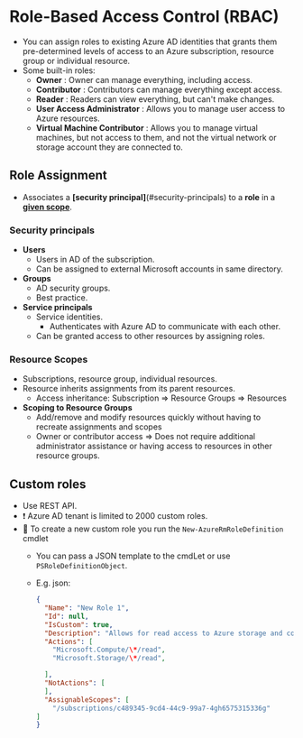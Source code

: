 
# Role-Based Access Control (RBAC)

- You can assign roles to existing Azure AD identities that grants them pre-determined levels of access to an Azure subscription, resource group or individual resource.
- Some built-in roles:
  - **Owner** : Owner can manage everything, including access.
  - **Contributor** : Contributors can manage everything except access.
  - **Reader** : Readers can view everything, but can't make changes.
  - **User Access Administrator** : Allows you to manage user access to Azure resources.
  - **Virtual Machine Contributor** : Allows you to manage virtual machines, but not access to them, and not the virtual network or storage account they are connected to.

## Role Assignment

- Associates a **[security principal]**(#security-principals) to a **role** in a [**given scope**](#resource-scopes).

### Security principals

- **Users**
  - Users in AD of the subscription.
  - Can be assigned to external Microsoft accounts in same directory.
- **Groups**
  - AD security groups.
  - Best practice.
- **Service principals**
  - Service identities.
    - Authenticates with Azure AD to communicate with each other.
  - Can be  granted access to other resources by assigning roles.

### Resource Scopes

- Subscriptions, resource group, individual resources.
- Resource inherits assignments from its parent resources.
  - Access inheritance: Subscription => Resource Groups => Resources
- **Scoping to Resource Groups**
  - Add/remove and modify resources quickly without having to recreate assignments and scopes
  - Owner or contributor access => Does not require additional administrator assistance or having access to resources in other resource groups.

## Custom roles

- Use REST API.
- ❗ Azure AD tenant is limited to 2000 custom roles.
- 📝 To create a new custom role you run the `New-AzureRmRoleDefinition` cmdlet
  - You can pass a JSON template to the cmdLet or use `PSRoleDefinitionObject`.
  - E.g. json:

    ```json
    {
      "Name": "New Role 1",
      "Id": null,
      "IsCustom": true,
      "Description": "Allows for read access to Azure storage and compute resources",
      "Actions": [
        "Microsoft.Compute/\*/read",
        "Microsoft.Storage/\*/read",

      ],
      "NotActions": [
      ],
      "AssignableScopes": [
        "/subscriptions/c489345-9cd4-44c9-99a7-4gh6575315336g"
    ]
    }
    ```
